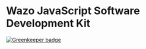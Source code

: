 # Wazo JavaScript Software Development Kit

[![Greenkeeper badge](https://badges.greenkeeper.io/wazo-pbx/wazo-js-sdk.svg)](https://greenkeeper.io/)
